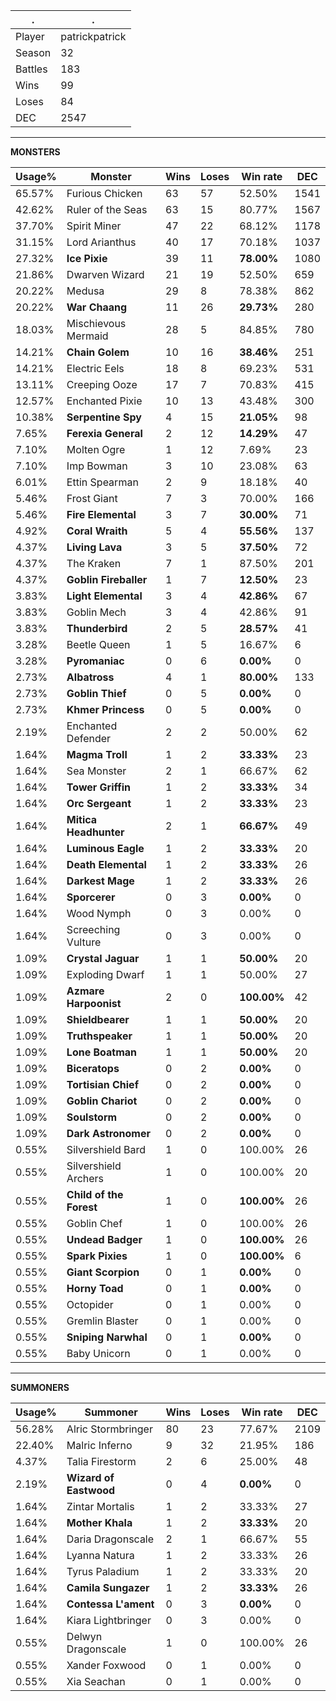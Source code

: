 .|.
|-|-
Player|patrickpatrick
Season|32
Battles|183
Wins|99
Loses|84
DEC|2547

---
**MONSTERS**

Usage%|Monster|Wins|Loses|Win rate|DEC|
-|-|-|-|-|-|
65.57%|Furious Chicken|63|57|52.50%|1541|
42.62%|Ruler of the Seas|63|15|80.77%|1567|
37.70%|Spirit Miner|47|22|68.12%|1178|
31.15%|Lord Arianthus|40|17|70.18%|1037|
27.32%|**Ice Pixie**|39|11|**78.00%**|1080|
21.86%|Dwarven Wizard|21|19|52.50%|659|
20.22%|Medusa|29|8|78.38%|862|
20.22%|**War Chaang**|11|26|**29.73%**|280|
18.03%|Mischievous Mermaid|28|5|84.85%|780|
14.21%|**Chain Golem**|10|16|**38.46%**|251|
14.21%|Electric Eels|18|8|69.23%|531|
13.11%|Creeping Ooze|17|7|70.83%|415|
12.57%|Enchanted Pixie|10|13|43.48%|300|
10.38%|**Serpentine Spy**|4|15|**21.05%**|98|
7.65%|**Ferexia General**|2|12|**14.29%**|47|
7.10%|Molten Ogre|1|12|7.69%|23|
7.10%|Imp Bowman|3|10|23.08%|63|
6.01%|Ettin Spearman|2|9|18.18%|40|
5.46%|Frost Giant|7|3|70.00%|166|
5.46%|**Fire Elemental**|3|7|**30.00%**|71|
4.92%|**Coral Wraith**|5|4|**55.56%**|137|
4.37%|**Living Lava**|3|5|**37.50%**|72|
4.37%|The Kraken|7|1|87.50%|201|
4.37%|**Goblin Fireballer**|1|7|**12.50%**|23|
3.83%|**Light Elemental**|3|4|**42.86%**|67|
3.83%|Goblin Mech|3|4|42.86%|91|
3.83%|**Thunderbird**|2|5|**28.57%**|41|
3.28%|Beetle Queen|1|5|16.67%|6|
3.28%|**Pyromaniac**|0|6|**0.00%**|0|
2.73%|**Albatross**|4|1|**80.00%**|133|
2.73%|**Goblin Thief**|0|5|**0.00%**|0|
2.73%|**Khmer Princess**|0|5|**0.00%**|0|
2.19%|Enchanted Defender|2|2|50.00%|62|
1.64%|**Magma Troll**|1|2|**33.33%**|23|
1.64%|Sea Monster|2|1|66.67%|62|
1.64%|**Tower Griffin**|1|2|**33.33%**|34|
1.64%|**Orc Sergeant**|1|2|**33.33%**|23|
1.64%|**Mitica Headhunter**|2|1|**66.67%**|49|
1.64%|**Luminous Eagle**|1|2|**33.33%**|20|
1.64%|**Death Elemental**|1|2|**33.33%**|26|
1.64%|**Darkest Mage**|1|2|**33.33%**|26|
1.64%|**Sporcerer**|0|3|**0.00%**|0|
1.64%|Wood Nymph|0|3|0.00%|0|
1.64%|Screeching Vulture|0|3|0.00%|0|
1.09%|**Crystal Jaguar**|1|1|**50.00%**|20|
1.09%|Exploding Dwarf|1|1|50.00%|27|
1.09%|**Azmare Harpoonist**|2|0|**100.00%**|42|
1.09%|**Shieldbearer**|1|1|**50.00%**|20|
1.09%|**Truthspeaker**|1|1|**50.00%**|20|
1.09%|**Lone Boatman**|1|1|**50.00%**|20|
1.09%|**Biceratops**|0|2|**0.00%**|0|
1.09%|**Tortisian Chief**|0|2|**0.00%**|0|
1.09%|**Goblin Chariot**|0|2|**0.00%**|0|
1.09%|**Soulstorm**|0|2|**0.00%**|0|
1.09%|**Dark Astronomer**|0|2|**0.00%**|0|
0.55%|Silvershield Bard|1|0|100.00%|26|
0.55%|Silvershield Archers|1|0|100.00%|20|
0.55%|**Child of the Forest**|1|0|**100.00%**|26|
0.55%|Goblin Chef|1|0|100.00%|26|
0.55%|**Undead Badger**|1|0|**100.00%**|26|
0.55%|**Spark Pixies**|1|0|**100.00%**|6|
0.55%|**Giant Scorpion**|0|1|**0.00%**|0|
0.55%|**Horny Toad**|0|1|**0.00%**|0|
0.55%|Octopider|0|1|0.00%|0|
0.55%|Gremlin Blaster|0|1|0.00%|0|
0.55%|**Sniping Narwhal**|0|1|**0.00%**|0|
0.55%|Baby Unicorn|0|1|0.00%|0|

---
**SUMMONERS**

Usage%|Summoner|Wins|Loses|Win rate|DEC|
-|-|-|-|-|-|
56.28%|Alric Stormbringer|80|23|77.67%|2109|
22.40%|Malric Inferno|9|32|21.95%|186|
4.37%|Talia Firestorm|2|6|25.00%|48|
2.19%|**Wizard of Eastwood**|0|4|**0.00%**|0|
1.64%|Zintar Mortalis|1|2|33.33%|27|
1.64%|**Mother Khala**|1|2|**33.33%**|20|
1.64%|Daria Dragonscale|2|1|66.67%|55|
1.64%|Lyanna Natura|1|2|33.33%|26|
1.64%|Tyrus Paladium|1|2|33.33%|20|
1.64%|**Camila Sungazer**|1|2|**33.33%**|26|
1.64%|**Contessa L'ament**|0|3|**0.00%**|0|
1.64%|Kiara Lightbringer|0|3|0.00%|0|
0.55%|Delwyn Dragonscale|1|0|100.00%|26|
0.55%|Xander Foxwood|0|1|0.00%|0|
0.55%|Xia Seachan|0|1|0.00%|0|

